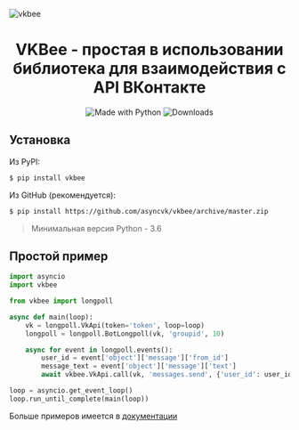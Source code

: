 ﻿![vkbee](https://github.com/asyncvk/vkbee/raw/master/logo.png)
<h1 align="center">VKBee - простая в использовании библиотека для взаимодействия с API ВКонтакте</h1>
<p align="center">
    <img alt="Made with Python" src="https://img.shields.io/badge/Made%20with-Python-%23FFD242?logo=python&logoColor=white">
    <img alt="Downloads" src="https://pepy.tech/badge/vkbee">
</p>

## Установка
Из PyPI:
```bash
$ pip install vkbee
```
Из GitHub (рекомендуется):
```bash
$ pip install https://github.com/asyncvk/vkbee/archive/master.zip
```
> Минимальная версия Python - 3.6

## Простой пример
```python
import asyncio
import vkbee

from vkbee import longpoll

async def main(loop):
    vk = longpoll.VkApi(token='token', loop=loop)
    longpoll = longpoll.BotLongpoll(vk, 'groupid', 10)

    async for event in longpoll.events():
        user_id = event['object']['message']['from_id']
        message_text = event['object']['message']['text']
        await vkbee.VkApi.call(vk, 'messages.send', {'user_id': user_id, 'message': message_text, 'random_id': 0})

loop = asyncio.get_event_loop()
loop.run_until_complete(main(loop))
```

Больше примеров имеется в [документации](https://github.com/asyncvk/vkbee/blob/master/docs/docs.md)
